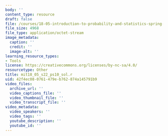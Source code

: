 ```yaml
---
body: ''
content_type: resource
draft: false
file: /courses/18-05-introduction-to-probability-and-statistics-spring-2022/mit18_05_s22_ps10_sol.r
file_size: 4968
file_type: application/octet-stream
image_metadata:
  caption: ''
  credit: ''
  image-alt: ''
learning_resource_types:
- Tools
license: https://creativecommons.org/licenses/by-nc-sa/4.0/
resourcetype: Other
title: mit18_05_s22_ps10_sol.r
uid: 42f4ec08-0761-479e-b762-874a145791b9
video_files:
  archive_url: ''
  video_captions_file: ''
  video_thumbnail_file: ''
  video_transcript_file: ''
video_metadata:
  video_speakers: ''
  video_tags: ''
  youtube_description: ''
  youtube_id: ''
---
```

